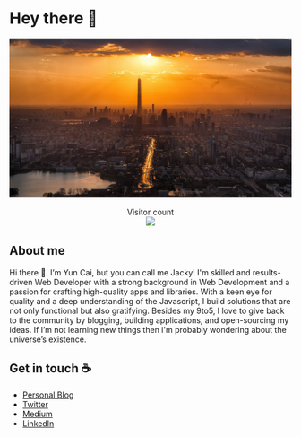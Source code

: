 # Hey there :wave:

<img src="https://raw.githubusercontent.com/Yun8caiii/Yun8caiii/master/banner.jpg" alt="Hello world">

<p align="center"> 
  Visitor count<br>
  <img src="https://profile-counter.glitch.me/Yun8caiii/count.svg" />
</p>

## About me

Hi there 👋. I’m Yun Cai, but you can call me Jacky! I'm skilled and results-driven Web Developer with a strong background in Web Development and a passion for crafting high-quality apps and libraries. With a keen eye for quality and a deep understanding of the Javascript, I build solutions that are not only functional but also gratifying. Besides my 9to5, I love to give back to the community by blogging, building applications, and open-sourcing my ideas. If I’m not learning new things then i'm probably wondering about the universe’s existence.

## Get in touch :coffee:

- [Personal Blog](https://yuncai.dev)
- [Twitter](https://twitter.com/yun8caiii)
- [Medium](https://medium.com/@yun8caiii)
- [LinkedIn](https://www.linkedin.com/in/jackycaiii/)
